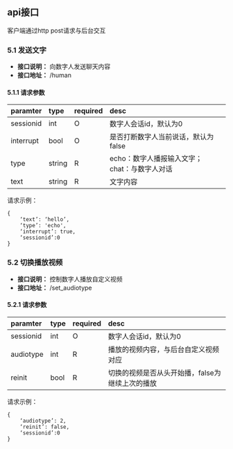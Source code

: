 ## api接口
客户端通过http post请求与后台交互

### 5.1 发送文字
- **接口说明：** 向数字人发送聊天内容
- **接口地址：** /human

#### 5.1.1 请求参数
  
paramter			|type		|required	|desc  
:----				|:---		|:------	|:---	
sessionid			|int		|O			|数字人会话id，默认为0
interrupt			|bool		|O			|是否打断数字人当前说话，默认为false
type				|string		|R			|echo：数字人播报输入文字；chat：与数字人对话
text				|string		|R			|文字内容


请求示例：

```
{
    ‘text’: ‘hello’,
    ‘type’: 'echo',
    ‘interrupt’: true,
    ‘sessionid’:0
}

```

### 5.2 切换播放视频
- **接口说明：** 控制数字人播放自定义视频
- **接口地址：** /set_audiotype

#### 5.2.1 请求参数
  
paramter			|type		|required	|desc  
:----				|:---		|:------	|:---	
sessionid			|int		|O			|数字人会话id，默认为0
audiotype			|int		|R			|播放的视频内容，与后台自定义视频对应
reinit				|bool		|R			|切换的视频是否从头开始播，false为继续上次的播放


请求示例：

```
{
    ‘audiotype’: 2,
    ‘reinit’: false,
    ‘sessionid’:0
}

```